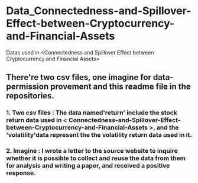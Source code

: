 # Data_Connectedness-and-Spillover-Effect-between-Cryptocurrency-and-Financial-Assets
Datas used in &lt;Connectedness and Spillover Effect between Cryptocurrency and Financial Assets>
## There're two csv files, one imagine for data-permission provement and this readme file in the repositories.

### 1. Two csv files : The data named'return' include the stock return data used in < Connectedness-and-Spillover-Effect-between-Cryptocurrency-and-Financial-Assets >, and the 'volatility'data represent the the volatility return data used in it.
### 2. Imagine : I wrote a letter to the source website to inquire whether it is possible to collect and reuse the data from them for analysis and writing a paper, and received a positive response.
